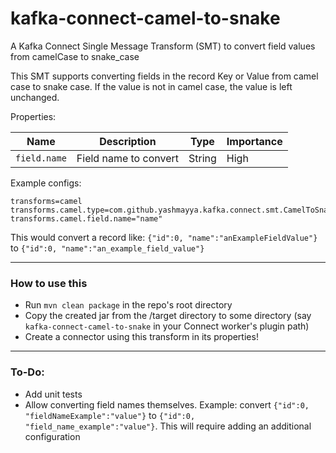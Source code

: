 # kafka-connect-camel-to-snake
A Kafka Connect Single Message Transform (SMT) to convert field values from camelCase to snake_case

This SMT supports converting fields in the record Key or Value from camel case to snake case. If the value is not in camel case, the value is left unchanged.

Properties:

|Name|Description|Type|Importance|
|---|---|---|---|
|`field.name`| Field name to convert | String| High |

Example configs:

```
transforms=camel
transforms.camel.type=com.github.yashmayya.kafka.connect.smt.CamelToSnake$Value
transforms.camel.field.name="name"
```

This would convert a record like: `{"id":0, "name":"anExampleFieldValue"}` to `{"id":0, "name":"an_example_field_value"}`

----------
### How to use this

- Run `mvn clean package` in the repo's root directory
- Copy the created jar from the /target directory to some directory (say `kafka-connect-camel-to-snake` in your Connect worker's plugin path)
- Create a connector using this transform in its properties!

----------
### To-Do:

- Add unit tests
- Allow converting field names themselves. Example: convert `{"id":0, "fieldNameExample":"value"}` to `{"id":0, "field_name_example":"value"}`. This will require adding an additional configuration
